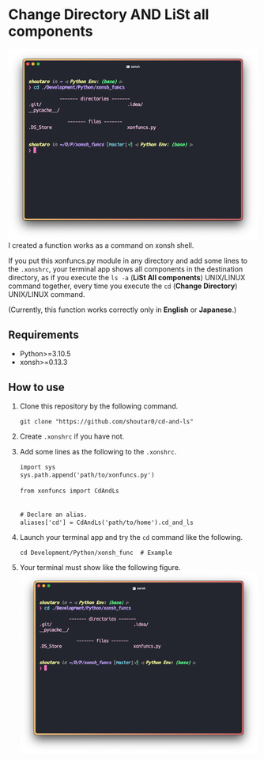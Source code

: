 # Change Directory AND LiSt all components
![demo](./imgs/demo.png)
I created a function works as a command on xonsh shell.  

If you put this xonfuncs.py module in any directory and add some lines to the `.xonshrc`, your terminal app shows all components in the destination directory, as if you execute the `ls -a` (**LiSt All components**) UNIX/LINUX command together, every time you execute the `cd` (**Change Directory**) UNIX/LINUX command. 

(Currently, this function works correctly only in **English** or **Japanese**.)

## Requirements
- Python>=3.10.5
- xonsh>=0.13.3

## How to use
1.  Clone this repository by the following command.

	```
	git clone "https://github.com/shoutar0/cd-and-ls"
	```

2. Create `.xonshrc` if you have not.
3. Add some lines as the following to the `.xonshrc`.

	```.xonshrc
	import sys
	sys.path.append('path/to/xonfuncs.py')
	
	from xonfuncs import CdAndLs
	
	
	# Declare an alias.
	aliases['cd'] = CdAndLs('path/to/home').cd_and_ls
	```

4. Launch your terminal app and try the `cd` command like the following. 

	```
	cd Development/Python/xonsh_func  # Example
	```
	
5. Your terminal must show like the following figure.
![demo](./imgs/demo.png)
